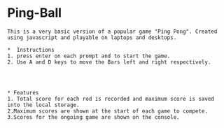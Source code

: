 # Ping-Ball

	This is a very basic version of a popular game "Ping Pong". Created using javascript and playable on laptops and desktops.

	*  Instructions
	1. press enter on each prompt and to start the game.
	2. Use A and D keys to move the Bars left and right respectively.




	* Features
	1. Total score for each rod is recorded and maximum score is saved into the local storage.
	2.Maximum scores are shown at the start of each game to compete.
	3.Scores for the ongoing game are shown on the console.
